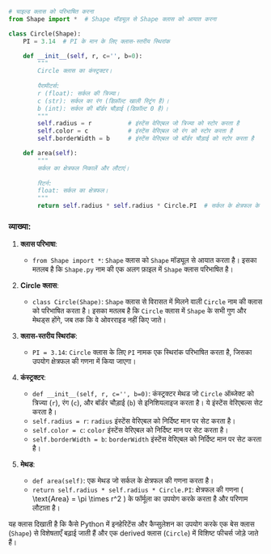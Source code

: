 
```python
# चाइल्ड क्लास को परिभाषित करना
from Shape import *  # Shape मॉड्यूल से Shape क्लास को आयात करना

class Circle(Shape):
    PI = 3.14  # PI के मान के लिए क्लास-स्तरीय स्थिरांक

    def __init__(self, r, c='', b=0):
        """
        Circle क्लास का कंस्ट्रक्टर।
        
        पैरामीटर्स:
        r (float): सर्कल की त्रिज्या।
        c (str): सर्कल का रंग (डिफ़ॉल्ट खाली स्ट्रिंग है)।
        b (int): सर्कल की बॉर्डर चौड़ाई (डिफ़ॉल्ट 0 है)।
        """
        self.radius = r          # इंस्टेंस वेरिएबल जो त्रिज्या को स्टोर करता है
        self.color = c           # इंस्टेंस वेरिएबल जो रंग को स्टोर करता है
        self.borderWidth = b     # इंस्टेंस वेरिएबल जो बॉर्डर चौड़ाई को स्टोर करता है

    def area(self):
        """
        सर्कल का क्षेत्रफल निकालें और लौटाएं।
        
        रिटर्न:
        float: सर्कल का क्षेत्रफल।
        """
        return self.radius * self.radius * Circle.PI  # सर्कल के क्षेत्रफल के फॉर्मूला का उपयोग करके
```

### व्याख्या:

1. **क्लास परिभाषा**:
   - `from Shape import *`: `Shape` क्लास को `Shape` मॉड्यूल से आयात करता है। इसका मतलब है कि `Shape.py` नाम की एक अलग फ़ाइल में `Shape` क्लास परिभाषित है।

2. **Circle क्लास**:
   - `class Circle(Shape)`: `Shape` क्लास से विरासत में मिलने वाली `Circle` नाम की क्लास को परिभाषित करता है। इसका मतलब है कि `Circle` क्लास में `Shape` के सभी गुण और मेथड्स होंगे, जब तक कि वे ओवरराइड नहीं किए जाते।

3. **क्लास-स्तरीय स्थिरांक**:
   - `PI = 3.14`: `Circle` क्लास के लिए `PI` नामक एक स्थिरांक परिभाषित करता है, जिसका उपयोग क्षेत्रफल की गणना में किया जाएगा।

4. **कंस्ट्रक्टर**:
   - `def __init__(self, r, c='', b=0)`: कंस्ट्रक्टर मेथड जो `Circle` ऑब्जेक्ट को त्रिज्या (`r`), रंग (`c`), और बॉर्डर चौड़ाई (`b`) से इनिशियलाइज करता है। ये इंस्टेंस वेरिएबल्स सेट करता है।
   - `self.radius = r`: `radius` इंस्टेंस वेरिएबल को निर्दिष्ट मान पर सेट करता है।
   - `self.color = c`: `color` इंस्टेंस वेरिएबल को निर्दिष्ट मान पर सेट करता है।
   - `self.borderWidth = b`: `borderWidth` इंस्टेंस वेरिएबल को निर्दिष्ट मान पर सेट करता है।

5. **मेथड**:
   - `def area(self)`: एक मेथड जो सर्कल के क्षेत्रफल की गणना करता है।
   - `return self.radius * self.radius * Circle.PI`: क्षेत्रफल की गणना \( \text{Area} = \pi \times r^2 \) के फॉर्मूला का उपयोग करके करता है और परिणाम लौटाता है।

यह क्लास दिखाती है कि कैसे Python में इनहेरिटेंस और कैप्सुलेशन का उपयोग करके एक बेस क्लास (`Shape`) से विशेषताएँ बढ़ाई जाती हैं और एक derived क्लास (`Circle`) में विशिष्ट फीचर्स जोड़े जाते हैं।
